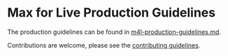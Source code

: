 # Max for Live Production Guidelines

The production guidelines can be found in [m4l-production-guidelines.md](m4l-production-guidelines.md).

Contributions are welcome, please see the [contributing guidelines](CONTRIBUTING.md).
